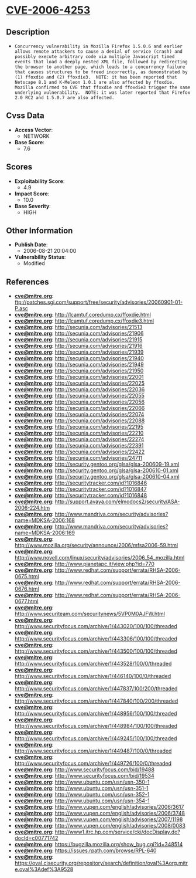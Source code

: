 
# [CVE-2006-4253](ftp://patches.sgi.com/support/free/security/advisories/20060901-01-P.asc)

## Description

- `Concurrency vulnerability in Mozilla Firefox 1.5.0.6 and earlier allows remote attackers to cause a denial of service (crash) and possibly execute arbitrary code via multiple Javascript timed events that load a deeply nested XML file, followed by redirecting the browser to another page, which leads to a concurrency failure that causes structures to be freed incorrectly, as demonstrated by (1) ffoxdie and (2) ffoxdie3.  NOTE: it has been reported that Netscape 8.1 and K-Meleon 1.0.1 are also affected by ffoxdie.  Mozilla confirmed to CVE that ffoxdie and ffoxdie3 trigger the same underlying vulnerability.  NOTE: it was later reported that Firefox 2.0 RC2 and 1.5.0.7 are also affected.`

## Cvss Data

- **Access Vector**:
  - NETWORK
- **Base Score**:
  - 7.6

## Scores

- **Exploitability Score**:
  - 4.9
- **Impact Score**:
  - 10.0
- **Base Severity**:
  - HIGH

## Other Information

- **Publish Date**:
  - 2006-08-21 20:04:00
- **Vulnerability Status**:
  - Modified

## References

- **cve@mitre.org**: ftp://patches.sgi.com/support/free/security/advisories/20060901-01-P.asc
- **cve@mitre.org**: http://lcamtuf.coredump.cx/ffoxdie.html
- **cve@mitre.org**: http://lcamtuf.coredump.cx/ffoxdie3.html
- **cve@mitre.org**: http://secunia.com/advisories/21513
- **cve@mitre.org**: http://secunia.com/advisories/21906
- **cve@mitre.org**: http://secunia.com/advisories/21915
- **cve@mitre.org**: http://secunia.com/advisories/21916
- **cve@mitre.org**: http://secunia.com/advisories/21939
- **cve@mitre.org**: http://secunia.com/advisories/21940
- **cve@mitre.org**: http://secunia.com/advisories/21949
- **cve@mitre.org**: http://secunia.com/advisories/21950
- **cve@mitre.org**: http://secunia.com/advisories/22001
- **cve@mitre.org**: http://secunia.com/advisories/22025
- **cve@mitre.org**: http://secunia.com/advisories/22036
- **cve@mitre.org**: http://secunia.com/advisories/22055
- **cve@mitre.org**: http://secunia.com/advisories/22056
- **cve@mitre.org**: http://secunia.com/advisories/22066
- **cve@mitre.org**: http://secunia.com/advisories/22074
- **cve@mitre.org**: http://secunia.com/advisories/22088
- **cve@mitre.org**: http://secunia.com/advisories/22195
- **cve@mitre.org**: http://secunia.com/advisories/22210
- **cve@mitre.org**: http://secunia.com/advisories/22274
- **cve@mitre.org**: http://secunia.com/advisories/22391
- **cve@mitre.org**: http://secunia.com/advisories/22422
- **cve@mitre.org**: http://secunia.com/advisories/24711
- **cve@mitre.org**: http://security.gentoo.org/glsa/glsa-200609-19.xml
- **cve@mitre.org**: http://security.gentoo.org/glsa/glsa-200610-01.xml
- **cve@mitre.org**: http://security.gentoo.org/glsa/glsa-200610-04.xml
- **cve@mitre.org**: http://securitytracker.com/id?1016846
- **cve@mitre.org**: http://securitytracker.com/id?1016847
- **cve@mitre.org**: http://securitytracker.com/id?1016848
- **cve@mitre.org**: http://support.avaya.com/elmodocs2/security/ASA-2006-224.htm
- **cve@mitre.org**: http://www.mandriva.com/security/advisories?name=MDKSA-2006:168
- **cve@mitre.org**: http://www.mandriva.com/security/advisories?name=MDKSA-2006:169
- **cve@mitre.org**: http://www.mozilla.org/security/announce/2006/mfsa2006-59.html
- **cve@mitre.org**: http://www.novell.com/linux/security/advisories/2006_54_mozilla.html
- **cve@mitre.org**: http://www.pianetapc.it/view.php?id=770
- **cve@mitre.org**: http://www.redhat.com/support/errata/RHSA-2006-0675.html
- **cve@mitre.org**: http://www.redhat.com/support/errata/RHSA-2006-0676.html
- **cve@mitre.org**: http://www.redhat.com/support/errata/RHSA-2006-0677.html
- **cve@mitre.org**: http://www.securiteam.com/securitynews/5VP0M0AJFW.html
- **cve@mitre.org**: http://www.securityfocus.com/archive/1/443020/100/100/threaded
- **cve@mitre.org**: http://www.securityfocus.com/archive/1/443306/100/100/threaded
- **cve@mitre.org**: http://www.securityfocus.com/archive/1/443500/100/100/threaded
- **cve@mitre.org**: http://www.securityfocus.com/archive/1/443528/100/0/threaded
- **cve@mitre.org**: http://www.securityfocus.com/archive/1/446140/100/0/threaded
- **cve@mitre.org**: http://www.securityfocus.com/archive/1/447837/100/200/threaded
- **cve@mitre.org**: http://www.securityfocus.com/archive/1/447840/100/200/threaded
- **cve@mitre.org**: http://www.securityfocus.com/archive/1/448956/100/100/threaded
- **cve@mitre.org**: http://www.securityfocus.com/archive/1/448984/100/100/threaded
- **cve@mitre.org**: http://www.securityfocus.com/archive/1/449245/100/100/threaded
- **cve@mitre.org**: http://www.securityfocus.com/archive/1/449487/100/0/threaded
- **cve@mitre.org**: http://www.securityfocus.com/archive/1/449726/100/0/threaded
- **cve@mitre.org**: http://www.securityfocus.com/bid/19488
- **cve@mitre.org**: http://www.securityfocus.com/bid/19534
- **cve@mitre.org**: http://www.ubuntu.com/usn/usn-350-1
- **cve@mitre.org**: http://www.ubuntu.com/usn/usn-351-1
- **cve@mitre.org**: http://www.ubuntu.com/usn/usn-352-1
- **cve@mitre.org**: http://www.ubuntu.com/usn/usn-354-1
- **cve@mitre.org**: http://www.vupen.com/english/advisories/2006/3617
- **cve@mitre.org**: http://www.vupen.com/english/advisories/2006/3748
- **cve@mitre.org**: http://www.vupen.com/english/advisories/2007/1198
- **cve@mitre.org**: http://www.vupen.com/english/advisories/2008/0083
- **cve@mitre.org**: http://www1.itrc.hp.com/service/cki/docDisplay.do?docId=c00771742
- **cve@mitre.org**: https://bugzilla.mozilla.org/show_bug.cgi?id=348514
- **cve@mitre.org**: https://issues.rpath.com/browse/RPL-640
- **cve@mitre.org**: https://oval.cisecurity.org/repository/search/definition/oval%3Aorg.mitre.oval%3Adef%3A9528
